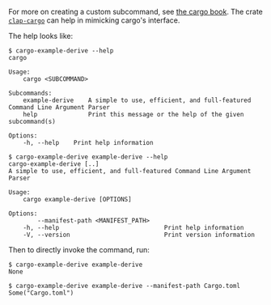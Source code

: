 For more on creating a custom subcommand, see [the cargo
book](https://doc.rust-lang.org/cargo/reference/external-tools.html#custom-subcommands).
The crate [`clap-cargo`](https://github.com/crate-ci/clap-cargo) can help in
mimicking cargo's interface.

The help looks like:
```console
$ cargo-example-derive --help
cargo 

Usage:
    cargo <SUBCOMMAND>

Subcommands:
    example-derive    A simple to use, efficient, and full-featured Command Line Argument Parser
    help              Print this message or the help of the given subcommand(s)

Options:
    -h, --help    Print help information

$ cargo-example-derive example-derive --help
cargo-example-derive [..]
A simple to use, efficient, and full-featured Command Line Argument Parser

Usage:
    cargo example-derive [OPTIONS]

Options:
        --manifest-path <MANIFEST_PATH>    
    -h, --help                             Print help information
    -V, --version                          Print version information

```

Then to directly invoke the command, run:
```console
$ cargo-example-derive example-derive
None

$ cargo-example-derive example-derive --manifest-path Cargo.toml
Some("Cargo.toml")

```
